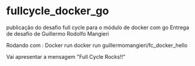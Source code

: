 # fullcycle_docker_go
publicação do desafio full cycle para o módulo de docker com go
Entrega de desafio de Guillermo Rodolfo Mangieri

Rodando com :
Docker run docker run guillermomangieri/fc_docker_hello

Vai apresentar a mensagem "Full Cycle Rocks!!"
